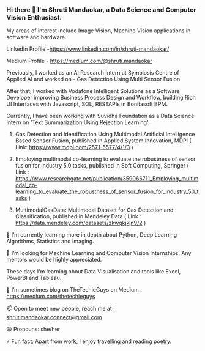 ### Hi there 👋 I'm Shruti Mandaokar, a Data Science and Computer Vision Enthusiast.
My areas of interest include Image Vision, Machine Vision applications in software and hardware.

LinkedIn Profile -https://www.linkedin.com/in/shruti-mandaokar/

Medium Profile - https://medium.com/@shruti.mandaokar

Previously, I worked as an AI Research Intern at Symbiosis Centre of Applied AI and worked on - Gas Detection Using Multi Sensor Fusion.

After that, I worked with Vodafone Intelligent Solutions as a Software Developer improving Business Process Design and Workflow, building Rich UI Interfaces with Javascript, SQL, RESTAPIs in Bonitasoft BPM.

Currently, I have been working with Suvidha Foundation as a Data Science Intern on 'Text Summarization Using Rejection Learning'.



1. Gas Detection and Identification Using Multimodal Artificial Intelligence Based Sensor Fusion, published in Applied System Innovation, MDPI
( Link: https://www.mdpi.com/2571-5577/4/1/3 )

2. Employing multimodal co-learning to evaluate the robustness of sensor fusion for industry 5.0 tasks, published in Soft Computing, Springer
( Link : https://www.researchgate.net/publication/359066711_Employing_multimodal_co-learning_to_evaluate_the_robustness_of_sensor_fusion_for_industry_50_tasks )

3. MultimodalGasData: Multimodal Dataset for Gas Detection and Classification, published in Mendeley Data
( Link : https://data.mendeley.com/datasets/zkwgkjkjn9/2 ) 

🌱 I’m currently learning more in depth about Python, Deep Learning Algorithms, Statistics and Imaging.

🤔 I’m looking for Machine Learning and Computer Vision Internships. Any mentors would be highly appreciated.

   These days I'm learning about Data Visualisation and tools like Excel, PowerBI and Tableau.

🔭 I’m sometimes blog on TheTechieGuys on Medium : https://medium.com/thetechieguys

📫 Open to meet new people, reach me at : shrutimandaokar.connect@gmail.com

😄 Pronouns: she/her

⚡ Fun fact: Apart from work, I enjoy travelling and reading poetry.
